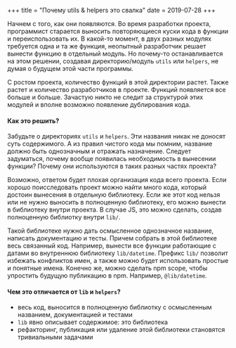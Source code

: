 +++
title = "Почему utils & helpers это свалка"
date = 2019-07-28
+++

Начнем с того, как они появляются. Во время разработки проекта, программист старается выносить повторяющиеся куски кода в функции и переиспользовать их. В какой-то момент, в двух разных модулях требуется одна и та же функция, неопытный разработчик решает вынести функцию в отдельный модуль. Но почему-то останавливается на этом решении, создавая директорию/модуль `utils` или `helpers`, не думая о будущем этой части программы.

С ростом проекта, количество функций в этой директории растет. Также растет и количество разработчиков в проекте. Функций появляется все больше и больше. Зачастую никто не следит за структурой этих модулей и вполне возможно появление дублирования кода.

#### Как это решить?

Забудьте о директориях `utils` и `helpers`. Эти названия никак не доносят суть содержимого. А из правил чистого кода мы помним, название должно быть однозначным и отражать назначение.
Следует задуматься, почему вообще появилась необходимость в вынесении функции?
Почему они используются в таких разных частях проекта?

Возможно, ответом будет плохая организация кода всего проекта. Если хорошо поисследовать проект можно найти много кода, который достоин вынесения в отдельную библиотеку.
Если же этот код нельзя или не нужно выносить в полноценную библиотеку, его можно вынести в библиотеку внутри проекта. В случае JS, это можно сделать, создав полноценную библиотку внутри `lib/`.

Такой библиотеке нужно дать осмысленное однозначное название, написать документацию и тесты. Причем собрать в этой библиотеке весь связанный код. Например, вынести все функции работающие с датами во внутреннюю библиотеку `lib/datetime`. Префикс `lib/` позволит избежать конфликтов имен, а также можно будет использовать простые и понятные имена. Конечно же, можно сделать npm scope, чтобы упростить будущую публикацию в npm. Например, `@lib/datetime`.

#### Чем это отличается от `lib` и `helpers`?

- весь код, выносится в полноценную библиотку с осмысленным названием, документацией и тестами
- `lib` явно описывает содержимое: это библиотека
- рефакторинг, публикация или удаление этой библиотеки становятся тривиальными задачами
